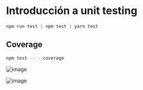 # Introducción a unit testing

```javascript
npm run test | npm test | yarn test
```
## Coverage

```javascript
npm test -- --coverage
```

![image](https://user-images.githubusercontent.com/39087254/153241014-22de0e25-6c0b-42e8-abe2-2b0867c0e484.png)


![image](https://user-images.githubusercontent.com/39087254/153241747-e28834e9-4f08-49fb-a294-794b0e893ab4.png)



